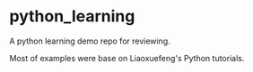 # python_learning
A python learning demo repo for reviewing.

Most of examples were base on Liaoxuefeng's Python tutorials.
